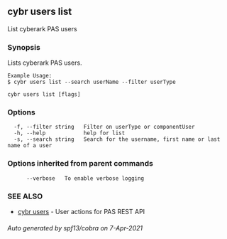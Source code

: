 ## cybr users list

List cyberark PAS users

### Synopsis

Lists cyberark PAS users.
	
	Example Usage:
	$ cybr users list --search userName --filter userType

```
cybr users list [flags]
```

### Options

```
  -f, --filter string   Filter on userType or componentUser
  -h, --help            help for list
  -s, --search string   Search for the username, first name or last name of a user
```

### Options inherited from parent commands

```
      --verbose   To enable verbose logging
```

### SEE ALSO

* [cybr users](cybr_users.md)	 - User actions for PAS REST API

###### Auto generated by spf13/cobra on 7-Apr-2021
